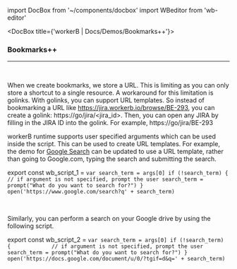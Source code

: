 import DocBox from '~/components/docbox'
import WBeditor from 'wb-editor'


<DocBox title={'workerB | Docs/Demos/Bookmarks++'}>

### **Bookmarks++**
<hr/>
<br/>

When we create bookmarks, we store a URL. This is limiting as you can only store a shortcut to a single resource. A workaround for this limitation is golinks. With golinks, you can support URL templates. So instead of bookmarking a URL like https://jira.workerb.io/browse/BE-293, you can create a golink: https://go/jira/<jira_id>. Then, you can open any JIRA by filling in the JIRA ID into the golink. For example, https://go/jira/BE-293

workerB runtime supports user specified arguments which can be used inside the script. This can be used to create URL templates. For example, the demo for [Google Search](/demos/googlesearch) can be updated to use a URL template, rather than going to Google.com, typing the search and submitting the search.  

export const wb_script_1 = `var search_term = args[0]
if (!search_term) {                 // if argument is not specified, prompt the user
    search_term = prompt("What do you want to search for?")
}
open('https://www.google.com/search?q' + search_term)
`

<WBeditor
    code = {wb_script_1}
    readOnly = {true}
    showShareIcon={false}
/>

<br/>

Similarly, you can perform a search on your Google drive by using the following script. 

export const wb_script_2 = `var search_term = args[0]
if (!search_term) {             // if argument is not specified, prompt the user
    search_term = prompt("What do you want to search for?")
}
open('https://docs.google.com/document/u/0/?tgif=d&q=' + search_term)
`

<WBeditor
    code = {wb_script_2}
    readOnly = {true}
    showShareIcon={false}
/>

</DocBox>